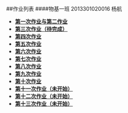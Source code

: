 
##作业列表
####物基一班  2013301020016 杨航
* [**第一次作业与第二作业**](https://github.com/PatYoung/computationalphysics_N2013301020016/blob/master/001.md)
* [**第三次作业（待完成）**](https://github.com/PatYoung/computationalphysics_N2013301020016/blob/master/name.md)
* [**第四次作业**](https://github.com/PatYoung/computationalphysics_N2013301020016/blob/master/01.md)
*  [**第五次作业**](https://github.com/PatYoung/computationalphysics_N2013301020016/blob/master/02.md)
*  [**第六次作业**](https://github.com/PatYoung/computationalphysics_N2013301020016/blob/master/03.md)
*  [**第七次作业**](https://github.com/PatYoung/computationalphysics_N2013301020016/blob/master/04.md)
*  [**第八次作业**](https://github.com/PatYoung/computationalphysics_N2013301020016/blob/master/05.md)
*  [**第九次作业**](https://github.com/PatYoung/computationalphysics_N2013301020016/blob/master/09.md)
*  [**第十次作业**](https://github.com/PatYoung/computationalphysics_N2013301020016/blob/master/10.md)
*  [**第十一次作业（未开始）**](https://github.com/PatYoung/computationalphysics_N2013301020016/blob/master/08.md)
*  [**第十二次作业（未开始）**](https://github.com/PatYoung/computationalphysics_N2013301020016/blob/master/12.md)
*  [**第十三次作业（未开始）**](https://github.com/PatYoung/computationalphysics_N2013301020016/blob/master/13.md)
